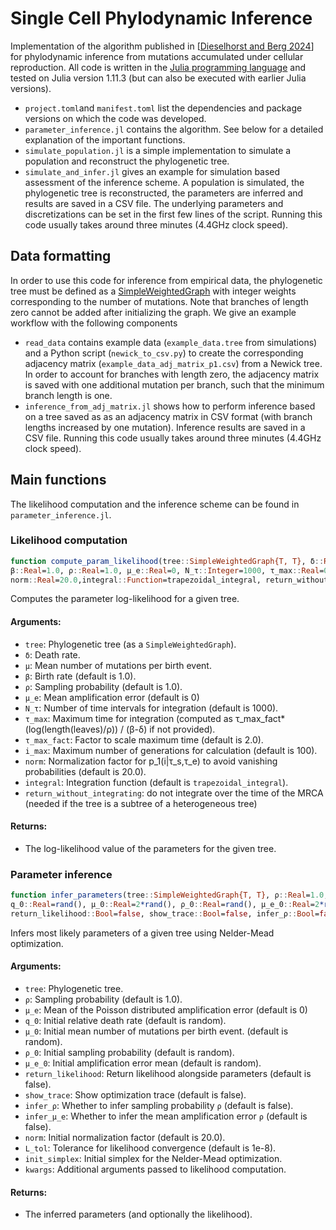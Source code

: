 # Single Cell Phylodynamic Inference
 
Implementation of the algorithm published in [[Dieselhorst and Berg 2024](https://doi.org/10.1101/2024.12.05.627005 )] for phylodynamic inference from mutations accumulated under cellular reproduction. All code is written in the [Julia programming language](https://julialang.org/) and tested on Julia version 1.11.3 (but can also be executed with earlier Julia versions).

- `project.toml`and `manifest.toml` list the dependencies and package versions on which the code was developed.
- `parameter_inference.jl` contains the algorithm. See below for a detailed explanation of the important functions.
- `simulate_population.jl` is a simple implementation to simulate a population and reconstruct the phylogenetic tree.
- `simulate_and_infer.jl` gives an example for simulation based assessment of the inference scheme. A population is simulated, the phylogenetic tree is reconstructed, the parameters are inferred and results are saved in a CSV file. The underlying parameters and discretizations can be set in the first few lines of the script. Running this code usually takes around three minutes (4.4GHz clock speed).

## Data formatting
In order to use this code for inference from empirical data, the phylogenetic tree must be defined as a [SimpleWeightedGraph](https://juliagraphs.org/SimpleWeightedGraphs.jl/dev/) with integer weights corresponding to the number of mutations. Note that branches of length zero cannot be added after initializing the graph. We give an example workflow with the following components

- `read_data` contains example data (`example_data.tree` from simulations) and a Python script (`newick_to_csv.py`) to create the corresponding adjacency matrix (`example_data_adj_matrix_p1.csv`) from a Newick tree. In order to account for branches with length zero, the adjacency matrix is saved with one additional mutation per branch, such that the minimum branch length is one.
- `inference_from_adj_matrix.jl` shows how to perform inference based on a tree saved as as an adjacency matrix in CSV format (with branch lengths increased by one mutation). Inference results are saved in a CSV file. Running this code usually takes around three minutes (4.4GHz clock speed).

## Main functions
The likelihood computation and the inference scheme can be found in `parameter_inference.jl`.
### Likelihood computation
```julia
function compute_param_likelihood(tree::SimpleWeightedGraph{T, T}, δ::Real, μ::Real;
β::Real=1.0, ρ::Real=1.0, μ_e::Real=0, N_τ::Integer=1000, τ_max::Real=0.0, τ_max_fact::Real=2.0, i_max::Integer=100,
norm::Real=20.0,integral::Function=trapezoidal_integral, return_without_integrating::Bool=false) where T<:Integer
```
Computes the parameter log-likelihood for a given tree.

#### Arguments:
- `tree`: Phylogenetic tree (as a `SimpleWeightedGraph`).
- `δ`: Death rate.
- `μ`: Mean number of mutations per birth event.
- `β`: Birth rate (default is 1.0).
- `ρ`: Sampling probability (default is 1.0).
- `μ_e`: Mean amplification error (default is 0)
- `N_τ`: Number of time intervals for integration (default is 1000).
- `τ_max`: Maximum time for integration (computed as τ_max_fact*(log(length(leaves)/ρ)) / (β-δ) if not provided).
- `τ_max_fact`: Factor to scale maximum time (default is 2.0).
- `i_max`: Maximum number of generations for calculation (default is 100).
- `norm`: Normalization factor for p_1(i|τ_s,τ_e) to avoid vanishing probabilities (default is 20.0).
- `integral`: Integration function (default is `trapezoidal_integral`).
- `return_without_integrating`: do not integrate over the time of the MRCA (needed if the tree is a subtree of a heterogeneous tree)

#### Returns:
- The log-likelihood value of the parameters for the given tree.

### Parameter inference
```julia
function infer_parameters(tree::SimpleWeightedGraph{T, T}, ρ::Real=1.0, μ_e::Real=0;
q_0::Real=rand(), μ_0::Real=2*rand(), ρ_0::Real=rand(), μ_e_0::Real=2*rand(), init_simplex_add::Real=0, init_simplex_fact::Real=0,
return_likelihood::Bool=false, show_trace::Bool=false, infer_ρ::Bool=false, infer_μ_e::Bool=false, norm::Real=20.0, L_tol::Real=1e-8, kwargs...) where T<:Integer
```
Infers most likely parameters of a given tree using Nelder-Mead optimization.

#### Arguments:
- `tree`: Phylogenetic tree.
- `ρ`: Sampling probability (default is 1.0).
- `μ_e`: Mean of the Poisson distributed amplification error (default is 0)
- `q_0`: Initial relative death rate (default is random).
- `μ_0`: Initial mean number of mutations per birth event. (default is random).
- `ρ_0`: Initial sampling probability (default is random).
- `μ_e_0`: Initial amplification error mean (default is random).
- `return_likelihood`: Return likelihood alongside parameters (default is false).
- `show_trace`: Show optimization trace (default is false).
- `infer_ρ`: Whether to infer sampling probability `ρ` (default is false).
- `infer_μ_e`: Whether to infer the mean amplification error `ρ` (default is false).
- `norm`: Initial normalization factor (default is 20.0).
- `L_tol`: Tolerance for likelihood convergence (default is 1e-8).
- `init_simplex`: Initial simplex for the Nelder-Mead optimization.
- `kwargs`: Additional arguments passed to likelihood computation.

#### Returns:
- The inferred parameters (and optionally the likelihood).